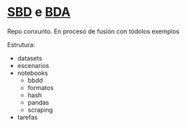 # [SBD](https://github.com/jfsanchez/SBD) e [BDA](https://github.com/jfsanchez/SBD)

Repo conxunto. En proceso de fusión con tódolos exemplos

Estrutura:

- datasets
- escenarios
- notebooks
    - bbdd
    - formatos
    - hash
    - pandas
    - scraping
- tarefas
